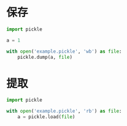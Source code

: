 # 保存

```python
import pickle

a = 1

with open('example.pickle', 'wb') as file:
	pickle.dump(a, file)
```

# 提取

```python
import pickle

with open('example.pickle', 'rb') as file:
    a = pickle.load(file)
```

